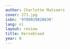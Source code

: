 ```yaml
---
author: Charlotte Mutsaers
cover: 271.jpg
isbn: '9789029028639'
lang: nl
layout: review
title: Kersebloed
year: 0
---
```


